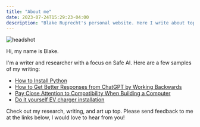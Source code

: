 ```yaml
---
title: "About me"
date: 2023-07-24T15:29:23-04:00
description: "Blake Ruprecht's personal website. Here I write about topics that interest me, link my academic research, display some art, and draw some pictures. My contact info is on the home page."
---
```


![headshot](headshot.jpg)

Hi, my name is Blake.

I'm a writer and researcher with a focus on Safe AI. Here are a few samples of my writing:
- [How to Install Python](blog/how-to-python)
- [How to Get Better Responses from ChatGPT by Working Backwards](blog/chatgpt-work-backwards)
- [Pay Close Attention to Compatibility When Building a Computer](blog/build-a-computer)
- [Do it yourself EV charger installation](blog/install-an-ev-charger)

Check out my research, writing, and art up top. Please send feedback to me at the links below, I would love to hear from you!

[<i class="far fa-envelope"></i>](mailto:blakecruprecht@gmail.com)
[<i class="fab fa-github"></i>](https://github.com/blakeruprecht)
[<i class="fab fa-linkedin"></i>](https://www.linkedin.com/in/blakeruprecht)
[<i class="fab fa-instagram"></i>](https://www.instagram.com/blakeruprecht)

